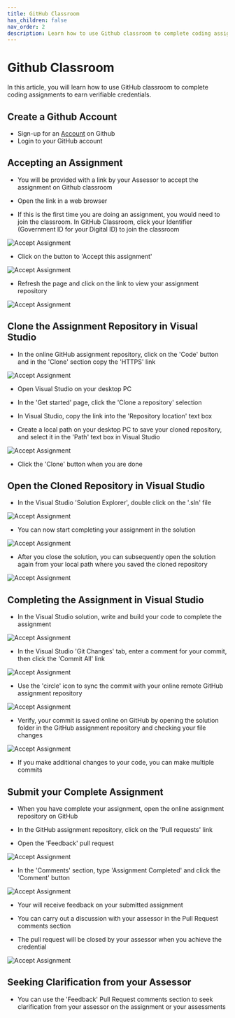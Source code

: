```yaml
---
title: GitHub Classroom
has_children: false
nav_order: 2
description: Learn how to use Github classroom to complete coding assignments
---
```


# Github Classroom

In this article, you will learn how to use GitHub classroom to complete coding assignments to earn verifiable credentials.

## Create a Github Account

- Sign-up for an [Account](https://github.com/) on Github
- Login to your GitHub account

## Accepting an Assignment

- You will be provided with a link by your Assessor to accept the assignment on Github classroom
- Open the link in a web browser

- If this is the first time you are doing an assignment, you would need to join the classroom. In GitHub Classroom, click your Identifier (Government ID for your Digital ID) to join the classroom

 ![Accept Assignment](/images/accept_assignment.png)


- Click on the button to 'Accept this assignment'

 ![Accept Assignment](/images/accept_assignment-2.png)

- Refresh the page and click on the link to view your assignment repository

 ![Accept Assignment](/images/accept_assignment-3.png)


## Clone the Assignment Repository in Visual Studio

- In the online GitHub assignment repository, click on the 'Code' button and in the 'Clone' section copy the 'HTTPS' link

 ![Accept Assignment](/images/clone_project.png)

 - Open Visual Studio on your desktop PC

- In the 'Get started' page, click the 'Clone a repository' selection

- In Visual Studio, copy the link into the 'Repository location' text box 

- Create a local path on your desktop PC to save your cloned repository, and select it in the 'Path' text box in Visual Studio

 ![Accept Assignment](/images/clone_project-2.png)

- Click the 'Clone' button when you are done

## Open the Cloned Repository in Visual Studio

- In the Visual Studio 'Solution Explorer', double click on the '.sln' file

 ![Accept Assignment](/images/project_open.png)
 
- You can now start completing your assignment in the solution

 ![Accept Assignment](/images/project_open-2.png)


- After you close the solution, you can subsequently open the solution again from your local path where you saved the cloned repository

 ![Accept Assignment](/images/project_open-3.png)

## Completing the Assignment in Visual Studio

- In the Visual Studio solution, write and build your code to complete the assignment

![Accept Assignment](/images/assignment_submit.png)

- In the Visual Studio 'Git Changes' tab, enter a comment for your commit, then click the 'Commit All' link

![Accept Assignment](/images/assignment_submit-2.png)

- Use the 'circle' icon to sync the commit with your online remote GitHub assignment repository

![Accept Assignment](/images/assignment_submit-3.png)

- Verify, your commit is saved online on GitHub by opening the solution folder in the GitHub assignment repository and checking your file changes

![Accept Assignment](/images/assignment_submit-4.png)

- If you make additional changes to your code, you can make multiple commits

## Submit your Complete Assignment

- When you have complete your assignment, open the online assignment repository on GitHub

- In the GitHub assignment repository, click on the 'Pull requests' link

- Open the 'Feedback' pull request

![Accept Assignment](/images/assignment_submit-5.png)

- In the 'Comments' section, type 'Assignment Completed' and click the 'Comment' button

![Accept Assignment](/images/assignment_submit-6.png)

- Your will receive feedback on your submitted assignment

- You can carry out a discussion with your assessor in the Pull Request comments section

- The pull request will be closed by your assessor when you achieve the credential

![Accept Assignment](/images/assignment_submit-7.png)

## Seeking Clarification from your Assessor

- You can use the 'Feedback' Pull Request comments section to seek clarification from your assessor on the assignment or your assessments